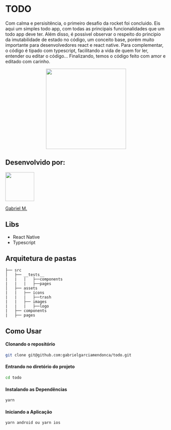<h1>TODO</h1>

Com calma e persisitência, o primeiro desafio da rocket foi concluido. Eis aqui um simples todo app, com todas as principais funcionalidades que um todo app deve ter. Além disso, é possivel observar o respeito do principio da imutabilidade de estado no código, um conceito base, porém muito importante para desenvolvedores react e react native. Para complementar, o código é tipado com typescript, facilitando a vida de quem for ler, entender ou editar o código... Finalizando, temos o código feito com amor e editado com carinho.

<div align="center">
   <img src="https://github.com/gabrielgarciamendonca/PlantManager/blob/main/PlantManageExample.gif" width="250" />
</div>

## Desenvolvido por: 

<a href="https://cutt.ly/SlOQcBf" target="_blank"> 
<img src="https://cutt.ly/1lOlfra" width="90"/></a>

<a href="https://cutt.ly/SlOQcBf" rel="nofollow">Gabriel M.</a> 

## Libs

- React Native
- Typescript

## Arquitetura de pastas

```
├── src
│   ├── __tests__
|   |   |   ├──components
|   |   |   ├──pages
│   ├── assets
|   |   ├── ícons
|   |   |   ├──trash
|   |   ├── images
|   |   |   ├──logo
|   ├── components
|   ├── pages
```

## Como Usar

#### Clonando o repositório

```bash
git clone git@github.com:gabrielgarciamendonca/todo.git
```

#### Entrando no diretório do projeto

```bash
cd todo
```

#### Instalando as Dependências

```bash
yarn
```

#### Iniciando a Aplicação

```bash
yarn android ou yarn ios
```